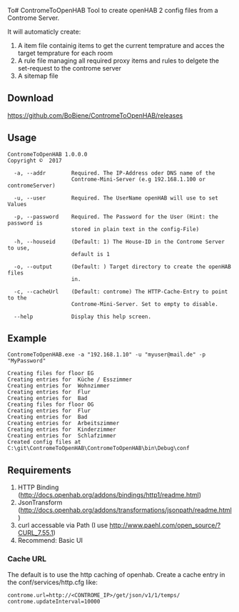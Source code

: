 To# ContromeToOpenHAB
Tool to create openHAB 2 config files from a Controme Server.

It will automaticly create:

1. A item file containig items to get the current temprature and acces the target temprature for each room
2. A rule file managing all required proxy items and rules to delgete the set-request to the controme server
3. A sitemap file

## Download
https://github.com/BoBiene/ContromeToOpenHAB/releases

## Usage
```
ContromeToOpenHAB 1.0.0.0
Copyright ©  2017

  -a, --addr        Required. The IP-Address oder DNS name of the
                    Controme-Mini-Server (e.g 192.168.1.100 or contromeServer)

  -u, --user        Required. The UserName openHAB will use to set Values

  -p, --password    Required. The Password for the User (Hint: the password is
                    stored in plain text in the config-File)

  -h, --houseid     (Default: 1) The House-ID in the Controme Server to use,
                    default is 1

  -o, --output      (Default: ) Target directory to create the openHAB files
                    in.

  -c, --cacheUrl    (Default: controme) The HTTP-Cache-Entry to point to the
                    Controme-Mini-Server. Set to empty to disable.

  --help            Display this help screen.
  ```
  
## Example
   
```
ContromeToOpenHAB.exe -a "192.168.1.10" -u "myuser@mail.de" -p "MyPassword"
```
```
Creating files for floor EG
Creating entries for  Küche / Esszimmer
Creating entries for  Wohnzimmer
Creating entries for  Flur
Creating entries for  Bad
Creating files for floor OG
Creating entries for  Flur
Creating entries for  Bad
Creating entries for  Arbeitszimmer
Creating entries for  Kinderzimmer
Creating entries for  Schlafzimmer
Created config files at C:\git\ContromeToOpenHAB\ContromeToOpenHAB\bin\Debug\conf
```
  
  ## Requirements
  
  1. HTTP Binding (http://docs.openhab.org/addons/bindings/http1/readme.html)
  2. JsonTransform (http://docs.openhab.org/addons/transformations/jsonpath/readme.html)
  3. curl accessable via Path (I use http://www.paehl.com/open_source/?CURL_7.55.1)
  4. Recommend: Basic UI
  
  
### Cache URL ### 
The default is to use the http caching of openhab.
Create a cache entry in the conf/services/http.cfg like:

```
controme.url=http://<CONTROME_IP>/get/json/v1/1/temps/
controme.updateInterval=10000
```
